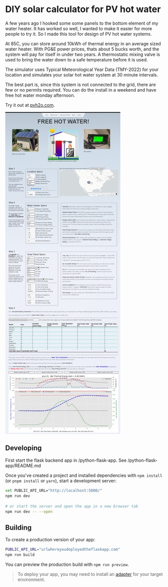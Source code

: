 # DIY solar calculator for PV hot water

A few years ago I hooked some some panels to the bottom element of my water heater. It has worked so well, I wanted to make it easier for more people to try it. So I made this tool for design of PV hot water systems.

At 85C, you can store around 10kWh of thermal energy in an average sized water heater. With PG&E power prices, thats about 5 bucks worth, and the system will pay for itself in under two years. A thermostatic mixing valve is used to bring the water down to a safe temperature before it is used.

The simulator uses Typical Meteorological Year Data (TMY-2022) for your location and simulates your solar hot water system at 30 minute intervals.

The best part is, since this system is not connected to the grid, there are few or no permits required. You can do the install in a weekend and have free hot water monday afternoon.

Try it out at [pvh2o.com](https://www.pvh2o.com/).

![Screenshot](/static/Screenshot.png)

## Developing

First start the flask backend app in /python-flask-app. See /python-flask-app/README.md

Once you've created a project and installed dependencies with `npm install` (or `pnpm install` or `yarn`), start a development server:

```bash
set PUBLIC_API_URL="http://localhost:5000/"
npm run dev

# or start the server and open the app in a new browser tab
npm run dev -- --open
```

## Building

To create a production version of your app:

```bash
PUBLIC_API_URL="urlwhereyoudeployedtheflaskapp.com"
npm run build
```

You can preview the production build with `npm run preview`.

> To deploy your app, you may need to install an [adapter](https://kit.svelte.dev/docs/adapters) for your target environment.
